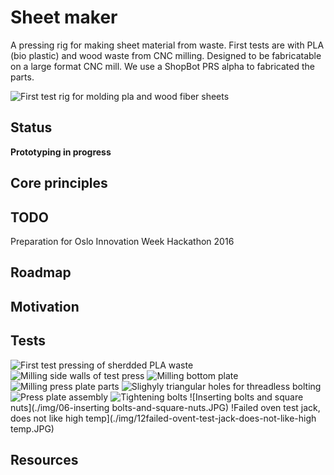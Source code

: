 # Sheet maker

A pressing rig for making sheet material from waste. First tests are with PLA (bio plastic) and wood waste from CNC milling. Designed to be fabricatable on a large format CNC mill. We use a ShopBot PRS alpha to fabricated the parts.

![First test rig for molding pla and wood fiber sheets](./img/13plate-under-pressure.JPG)

## Status

**Prototyping in progress**

## Core principles

## TODO

Preparation for Oslo Innovation Week Hackathon 2016

## Roadmap

## Motivation

## Tests

![First test pressing of sherdded PLA waste](./img/14-first-test-press.JPG)
![Milling side walls of test press](./img/03milling-remaining-walls.JPG)
![Milling bottom plate](./img/04milling-mold-bottom.JPG)
![Milling press plate parts](./img/07milling-press-plate-parts.JPG)
![Slighyly triangular holes for threadless bolting](./img/08sligthly-triangular-holes-threadless-bolt-use.JPG)
![Press plate assembly](./img/09pressplate-assembly.JPG)
![Tightening bolts](./img/11tightening-bolts.JPG)
![Inserting bolts and square nuts](./img/06-inserting bolts-and-square-nuts.JPG)
!Failed oven test jack, does not like high temp](./img/12failed-ovent-test-jack-does-not-like-high temp.JPG)

## Resources